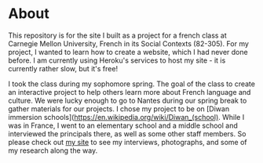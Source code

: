 # About
This repository is for the site I built as a project for a
french class at Carnegie Mellon University, French in its Social Contexts (82-305).
For my project, I wanted to learn how to create a website,
which I had never done before. I am currently using Heroku's services to host my site -
it is currently rather slow, but it's free!

I took the class during my sophomore spring. The goal of the class to create an interactive
project to help others learn more about French language and culture.
We were lucky enough to go to Nantes during our spring break to gather materials for our projects.
I chose my project to be on [Diwan immersion schools](https://en.wikipedia.org/wiki/Diwan_(school).
While I was in France, I went to an elementary school and a middle school and interviewed the principals there,
as well as some other staff members. So please check out
[my site](https://diwan82305.herokuapp.com/static/pages/main.html)
to see my interviews, photographs, and some of my research along the way.
